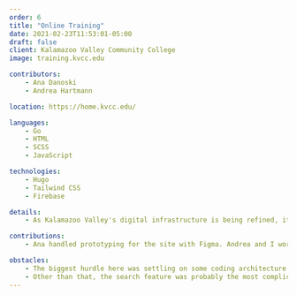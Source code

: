 ```yaml
---
order: 6
title: "Online Training"
date: 2021-02-23T11:53:01-05:00
draft: false
client: Kalamazoo Valley Community College
image: training.kvcc.edu

contributors:
    - Ana Danoski
    - Andrea Hartmann

location: https://home.kvcc.edu/

languages:
    - Go
    - HTML
    - SCSS
    - JavaScript

technologies:
    - Hugo
    - Tailwind CSS
    - Firebase

details:
    - As Kalamazoo Valley's digital infrastructure is being refined, it was necessary to isolate online employee training to a single place for convenience of both maintainers and users.

contributions:
    - Ana handled prototyping for the site with Figma. Andrea and I worked on getting the code in place with Hugo.

obstacles:
    - The biggest hurdle here was settling on some coding architecture for maintaining individual training listings.
    - Other than that, the search feature was probably the most complication portion of this project, written with just vanilla JavaScript.
---
```


